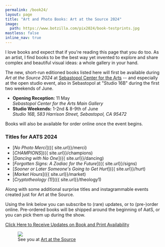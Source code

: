```yaml
---
permalink: /book24/
layout: page
title: "Art and Photo Books: Art at the Source 2024"
image:
  path: https://www.botzilla.com/pix2024/book-testprints.jpg
mastless: false
inline_nav: true
---
```


I love books and expect that if you're reading this page that you do too. As an artist, I find books to be the best way yet invented to explore and share complex and beautiful visual ideas: a whole gallery in your hand.

The new, short-run editioned books listed here will first be available during _Art at the Source 2024_ at [Sebastopol Center for the Arts](https://www.sebarts.org/) -- and especially at the open studio event, also in Sebastopol at "Studio 16B" during the first two weekends of June.

* **Opening Reception:** 11 May<br/>_Sebastopol Center for the Arts Main Gallery_
* **Studio Weekends:** 1-2nd & 8-9th of June<br/>_Studio 16B, 583 Harrison Street, Sebastopol, CA 95472_

Books will also be available for order online once the event begins.

### Titles for AATS 2024

* [_No Photo Merci_]({{ site.url}}/merci)
* [_CHAMPIONS_]({{ site.url}}/champions)
* [_Dancing with No One_]({{ site.url}}/dancing)
* [_Forgotten Signs: A Zodiac for the Future_]({{ site.url}}/signs)
* [_Sooner or Later Someone's Going to Get Hurt_]({{ site.url}}/hurt)
* [_Market Hours_]({{ site.url}}/market)
* [_Cryptotheology (1)_]({{ site.url}}/theology1)

Along with some additional surprise titles and instagrammable events created just for Art at the Source.

Using the link below you can subscribe to (rare) updates, or to (pre-)order online. Pre-ordered books will be shipped around the beginning of AatS, or you can pick them up during the show.

<a class="btn btn--info btn--large" href="mailto:kevin+books@vumondo.com?subject=Updates%20on%20Books%20and%20Prints&body=Please%20keep%20me%20informed%20of%20updates%20on%20sales%20availability%20of%20your%20books%20and%20prints%20related%20to%20AATS%202024">Click Here to Receive Updates on Book and Print Availability</a>

<figure class="align-center">
<a href="{{ site.url}}/book24"><img src="https://www.botzilla.com/pix2024/author-promo-card.jpg"></a>
<figcaption>See you at <a href="{{ site.url}}/aats">Art at the Source</a></figcaption>
</figure>

